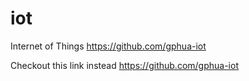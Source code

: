 # iot
Internet of Things https://github.com/gphua-iot

Checkout this link instead https://github.com/gphua-iot

